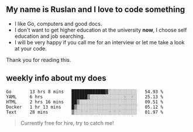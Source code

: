 ## My name is Ruslan and I love to code something

- I like Go, computers and good docs.
- I don't want to get higher education at the university **now**, I choose self education and job searching.
- I will be very happy if you call me for an interview or let me take a look at your code.

Thank you for reading this.

## weekly info about my does
<!--START_SECTION:waka-->
```text
Go       13 hrs 8 mins   █████████████▓░░░░░░░░░░░   54.93 % 
YAML     6 hrs           ██████▒░░░░░░░░░░░░░░░░░░   25.13 % 
HTML     2 hrs 16 mins   ██▒░░░░░░░░░░░░░░░░░░░░░░   09.51 % 
Docker   1 hr 13 mins    █▒░░░░░░░░░░░░░░░░░░░░░░░   05.12 % 
Text     28 mins         ▒░░░░░░░░░░░░░░░░░░░░░░░░   01.97 % 
```
<!--END_SECTION:waka-->

> Currently free for hire, try to catch me!
